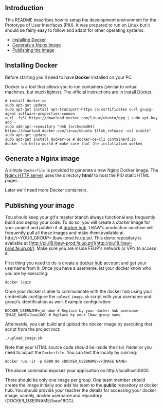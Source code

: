 ## Introduction

This README describes how to setup the development environment for the Prototype of User Interfaces (PIU).
It was prepared to run on Linux but it should be fairly easy to follow and adapt for other operating systems.

* [Installing Docker](#installing-docker)
* [Generate a Nginx Image](#generate-a-nginx-image)
* [Publishing the image](#publishing-your-image)


## Installing Docker

Before starting you'll need to have __Docker__ installed on your PC. 

Docker is a tool that allows you to run containers (similar to virtual machines, but much lighter). 
The official instructions are in [Install Docker](https://docs.docker.com/install/).

    # install docker-ce
    sudo apt-get update
    sudo apt-get install apt-transport-https ca-certificates curl gnupg-agent software-properties-common
    curl -fsSL https://download.docker.com/linux/ubuntu/gpg | sudo apt-key add -
    sudo add-apt-repository "deb [arch=amd64] https://download.docker.com/linux/ubuntu $(lsb_release -cs) stable"
    sudo apt-get update
    sudo apt-get install docker-ce # docker-ce-cli containerd.io
    docker run hello-world # make sure that the installation worked


## Generate a Nginx image

A simple `Dockerfile` is provided to generate a new Nginx Docker image.
The [Nginx HTTP server](https://www.nginx.com/) uses the directory __html/__ to host the PIU static HTML pages.

Later we'll need more Docker containers.

## Publishing your image

You should keep your git's master branch always functional and frequently build and deploy your code. 
To do so, you will create a _docker_ image for your project and publish it at [docker hub](https://hub.docker.com/). 
LBAW's production machine will frequently pull all these images and make them available at http://<YOUR_GROUP>.lbaw-prod.fe.up.pt/. 
This demo repository is available at [http://piu18.lbaw-prod.fe.up.pt/](http://piu18.lbaw-prod.fe.up.pt/). 
Make sure you are inside FEUP's network or VPN to access it.

First thing you need to do is create a [docker hub](https://hub.docker.com/) account and get your username from it. 
Once you have a username, let your docker know who you are by executing:

    docker login

Once your docker is able to communicate with the docker hub using your credentials configure the `upload_image.sh` script with your username and group's identification as well. 
Example configuration:

    DOCKER_USERNAME=johndoe # Replace by your docker hub username
    IMAGE_NAME=lbaw18GG # Replace by your lbaw group name

Afterwards, you can build and upload the docker image by executing that script from the project root:

    ./upload_image.sh

Note that your HTML source code should be inside the `html` folder or you need to adjust the `Dockerfile`.
You can test the locally by running:

    docker run -it -p 8000:80 <DOCKER_USERNAME>/<IMAGE NAME>

The above command exposes your application on http://localhost:8000. 

There should be only one image per group. 
One team member should create the image initially and add his team to the **public** repository at docker hub. 
You should provide your teacher the details for accessing your docker image, namely, docker username and repository (DOCKER_USERNAME/lbaw18GG).
